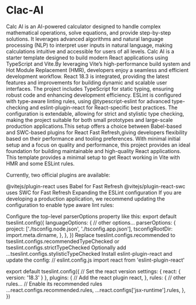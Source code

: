 # Clac-AI
Calc AI is an AI-powered calculator designed to handle complex mathematical operations, solve equations, and provide step-by-step solutions. It leverages advanced algorithms and natural language processing (NLP) to interpret user inputs in natural language, making calculations intuitive and accessible for users of all levels.
Calc AI is a starter template designed to build modern React applications using TypeScript and Vite.By leveraging Vite’s high-performance build system and Hot Module Replacement (HMR), developers enjoy a seamless and efficient development workflow. React 18.3 is integrated, providing the latest features and improvements for building dynamic and scalable user interfaces.
The project includes TypeScript for static typing, ensuring robust code and enhancing development efficiency. ESLint is configured with type-aware linting rules, using @typescript-eslint for advanced type-checking and eslint-plugin-react for React-specific best practices.
The configuration is extendable, allowing for strict and stylistic type checking, making the project suitable for both small prototypes and large-scale production applications.This setup offers a choice between Babel-based and SWC-based plugins for React Fast Refresh,giving developers flexibility based on their performance and tooling preferences. With minimal initial setup and a focus on quality and performance, this project provides an ideal foundation for building maintainable and high-quality React applications.
This template provides a minimal setup to get React working in Vite with HMR and some ESLint rules.

Currently, two official plugins are available:

@vitejs/plugin-react uses Babel for Fast Refresh
@vitejs/plugin-react-swc uses SWC for Fast Refresh
Expanding the ESLint configuration
If you are developing a production application, we recommend updating the configuration to enable type aware lint rules:

Configure the top-level parserOptions property like this:
export default tseslint.config({
  languageOptions: {
    // other options...
    parserOptions: {
      project: ['./tsconfig.node.json', './tsconfig.app.json'],
      tsconfigRootDir: import.meta.dirname,
    },
  },
})
Replace tseslint.configs.recommended to tseslint.configs.recommendedTypeChecked or tseslint.configs.strictTypeChecked
Optionally add ...tseslint.configs.stylisticTypeChecked
Install eslint-plugin-react and update the config:
// eslint.config.js
import react from 'eslint-plugin-react'

export default tseslint.config({
  // Set the react version
  settings: { react: { version: '18.3' } },
  plugins: {
    // Add the react plugin
    react,
  },
  rules: {
    // other rules...
    // Enable its recommended rules
    ...react.configs.recommended.rules,
    ...react.configs['jsx-runtime'].rules,
  },
})
